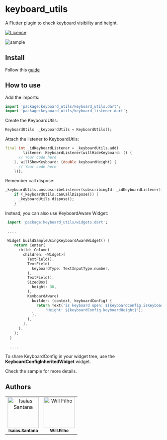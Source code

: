 # keyboard_utils

A Flutter plugin to check keyboard visibility and height.

[![Licence](https://img.shields.io/dub/l/vibe-d.svg?maxAge=2592000)](https://opensource.org/licenses/MIT)

![sample](https://i.imgur.com/OgictdS.gif)

## Install

Follow this [guide](https://pub.dev/packages/keyboard_utils/install) 

## How to use

Add the imports:
```dart
import 'package:keyboard_utils/keyboard_utils.dart';
import 'package:keyboard_utils/keyboard_listener.dart';
```
Create the KeyboardUtils:
```dart
KeyboardUtils  _keyboardUtils = KeyboardUtils();
```

Attach the listener to KeyboardUtils:

```dart
final int _idKeyboardListener = _keyboardUtils.add(
        listener: KeyboardListener(willHideKeyboard: () {
      // Your code here
    }, willShowKeyboard: (double keyboardHeight) {
      // Your code here
    }));
```

Remember call dispose:
```dart
_keyboardUtils.unsubscribeListener(subscribingId: _idKeyboardListener);
    if (_keyboardUtils.canCallDispose()) {
      _keyboardUtils.dispose();
    }
```

Instead, you can also use KeyboardAware Widget:

```dart
 import 'package:keyboard_utils/widgets.dart';
 
 ....
 
 Widget buildSampleUsingKeyboardAwareWidget() {
    return Center(
      child: Column(
        children: <Widget>[
          TextField(),
          TextField(
            keyboardType: TextInputType.number,
          ),
          TextField(),
          SizedBox(
            height: 30,
          ),
          KeyboardAware(
            builder: (context, keyboardConfig) {
              return Text('is keyboard open: ${keyboardConfig.isKeyboardOpen}\n'
                  'Height: ${keyboardConfig.keyboardHeight}');
            },
          ),
        ],
      ),
    );
  }
  
  ....
```

To share KeyboardConfig in your widget tree, use the **KeyboardConfigInheritedWidget** widget.

Check the sample for more details.

## Authors

<table>
  <tr>
    <td align="center"><a href="https://github.com/IsaiasSantana"><img src="https://avatars3.githubusercontent.com/u/18197600?s=460&v=4" width="100px;" alt="Isaías Santana"/><br /><sub><b>Isaías Santana</b></td>
 
   <td align="center"><a href="https://github.com/wilfilho"><img src="https://avatars2.githubusercontent.com/u/4473670?s=400&v=4" width="100px;" alt="Will Filho"/><br /><sub><b>Will Filho</b></td>
  </tr>
</table>
